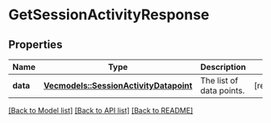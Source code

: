 # GetSessionActivityResponse

## Properties

Name | Type | Description | Notes
------------ | ------------- | ------------- | -------------
**data** | [**Vec<models::SessionActivityDatapoint>**](SessionActivityDatapoint.md) | The list of data points. | [readonly]

[[Back to Model list]](../README.md#documentation-for-models) [[Back to API list]](../README.md#documentation-for-api-endpoints) [[Back to README]](../README.md)


